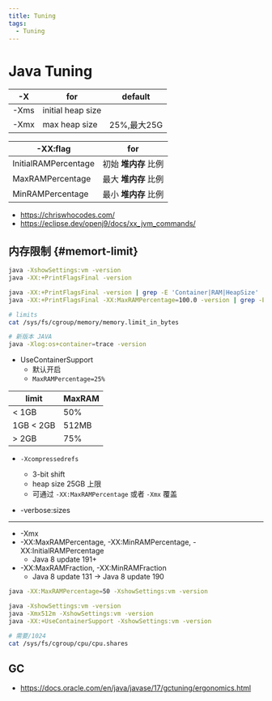 ```yaml
---
title: Tuning
tags:
  - Tuning
---
```


# Java Tuning

| -X   | for               | default |
| ---- | ----------------- | ------- |
| -Xms | initial heap size |
| -Xmx | max heap size     | 25%,最大25G     |

| -XX:flag             | for                  |
| -------------------- | -------------------- |
| InitialRAMPercentage | 初始 **堆内存** 比例 |
| MaxRAMPercentage     | 最大 **堆内存** 比例 |
| MinRAMPercentage     | 最小 **堆内存** 比例 |

- https://chriswhocodes.com/
- https://eclipse.dev/openj9/docs/xx_jvm_commands/

## 内存限制 {#memort-limit}

```bash
java -XshowSettings:vm -version
java -XX:+PrintFlagsFinal -version

java -XX:+PrintFlagsFinal -version | grep -E 'Container|RAM|HeapSize'
java -XX:+PrintFlagsFinal -XX:MaxRAMPercentage=100.0 -version | grep -E 'Container|RAM'

# limits
cat /sys/fs/cgroup/memory/memory.limit_in_bytes

# 新版本 JAVA
java -Xlog:os+container=trace -version
```

- UseContainerSupport
  - 默认开启
  - `MaxRAMPercentage=25%`

| limit     | MaxRAM |
| --------- | ------ |
| < 1GB     | 50%    |
| 1GB < 2GB | 512MB  |
| > 2GB     | 75%    |

- `-Xcompressedrefs`
  - 3-bit shift
  - heap size 25GB 上限
  - 可通过 `-XX:MaxRAMPercentage` 或者 `-Xmx` 覆盖

- -verbose:sizes

---

- -Xmx
- -XX:MaxRAMPercentage, -XX:MinRAMPercentage, -XX:InitialRAMPercentage
  - Java 8 update 191+
- -XX:MaxRAMFraction, -XX:MinRAMFraction
  - Java 8 update 131 -> Java 8 update 190

```bash
java -XX:MaxRAMPercentage=50 -XshowSettings:vm -version

java -XshowSettings:vm -version
java -Xmx512m -XshowSettings:vm -version
java -XX:+UseContainerSupport -XshowSettings:vm -version
```

```bash
# 需要/1024
cat /sys/fs/cgroup/cpu/cpu.shares
```

## GC

- https://docs.oracle.com/en/java/javase/17/gctuning/ergonomics.html
